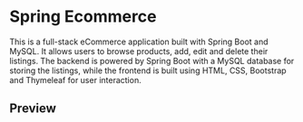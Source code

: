 # Spring Ecommerce

This is a full-stack eCommerce application built with Spring Boot and MySQL. It allows users to browse products, add, edit and delete their listings. The backend is powered by Spring Boot with a MySQL database for storing the listings, while the frontend is built using HTML, CSS, Bootstrap and Thymeleaf for user interaction.

## Preview
